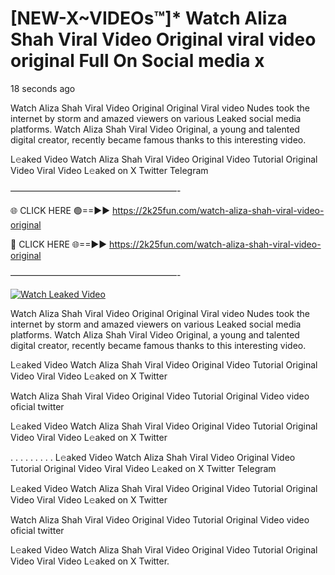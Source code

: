 # [NEW-X~VIDEOs™]* Watch Aliza Shah Viral Video Original viral video original Full On Social media x

18 seconds ago

Watch Aliza Shah Viral Video Original Original Viral video Nudes took the internet by storm and amazed viewers on various Leaked social media platforms. Watch Aliza Shah Viral Video Original, a young and talented digital creator, recently became famous thanks to this interesting video.

L𝚎aked Video Watch Aliza Shah Viral Video Original Video Tutorial Original Video Viral Video L𝚎aked on X Twitter Telegram

———————————————————-

🌐 CLICK HERE 🟢==►► https://2k25fun.com/watch-aliza-shah-viral-video-original

🔴 CLICK HERE 🌐==►► https://2k25fun.com/watch-aliza-shah-viral-video-original

———————————————————-

[![Watch Leaked Video](https://miro.medium.com/v2/resize:fit:828/format:webp/1*cilzJN44JGOrTw9NJCrNHA.gif "Watch Leaked Video")](https://2k25fun.com/watch-aliza-shah-viral-video-original)

Watch Aliza Shah Viral Video Original Original Viral video Nudes took the internet by storm and amazed viewers on various Leaked social media platforms. Watch Aliza Shah Viral Video Original, a young and talented digital creator, recently became famous thanks to this interesting video.

L𝚎aked Video Watch Aliza Shah Viral Video Original Video Tutorial Original Video Viral Video L𝚎aked on X Twitter

Watch Aliza Shah Viral Video Original Video Tutorial Original Video video oficial twitter

L𝚎aked Video Watch Aliza Shah Viral Video Original Video Tutorial Original Video Viral Video L𝚎aked on X Twitter

. . . . . . . . . L𝚎aked Video Watch Aliza Shah Viral Video Original Video Tutorial Original Video Viral Video L𝚎aked on X Twitter Telegram

L𝚎aked Video Watch Aliza Shah Viral Video Original Video Tutorial Original Video Viral Video L𝚎aked on X Twitter

Watch Aliza Shah Viral Video Original Video Tutorial Original Video video oficial twitter

L𝚎aked Video Watch Aliza Shah Viral Video Original Video Tutorial Original Video Viral Video L𝚎aked on X Twitter.